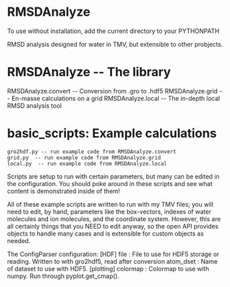 RMSDAnalyze
===========

To use without installation, add the current directory to your PYTHONPATH

RMSD analysis designed for water in TMV, but extensible to other probjects.



RMSDAnalyze -- The library
==========================
   RMSDAnalyze.convert -- Conversion from .gro to .hdf5
   RMSDAnalyze.grid    -- En-masse calculations on a grid
   RMSDAnalyze.local   -- The in-depth local RMSD analysis tool



basic_scripts: Example calculations
==========================
    gro2hdf.py -- run example code from RMSDAnalyze.convert
    grid.py  -- run example code from RMSDAnalyze.grid
    local.py  -- run example code from RMSDAnalyze.local


Scripts are setup to run with certain parameters, but many can be edited in 
the configuration. You should poke around in these scripts and see what 
content is demonstrated inside of them! 

All of these example scripts are written to run with my TMV files; you will
need to edit, by hand, parameters like the box-vectors, indexes of water
molecules and ion molecules, and the coordinate system. However, this are
all certainly things that you NEED to edit anyway, so the open API provides
objects to handle many cases and is extensible for custom objects as needed.

The ConfigParser configuration:
    [HDF]
    file        : File to use for HDF5 storage or reading. Written to with gro2hdf5, read after conversion 
    atom_dset   : Name of dataset to use with HDF5.
    [plotting]
    colormap    : Colormap to use with numpy. Run through pyplot.get_cmap().

